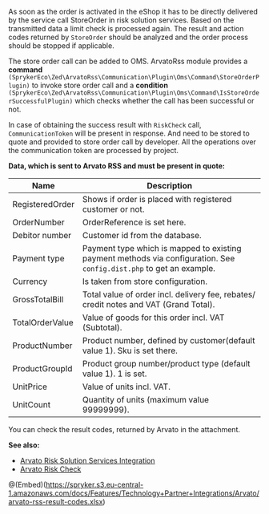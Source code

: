  As soon as the order is activated in the eShop it has to be directly delivered by the service call StoreOrder in risk solution services. Based on the transmitted data a limit check is processed again. The result and action codes returned by `StoreOrder` should be analyzed and the order process should be stopped if applicable.

The store order call can be added to OMS. ArvatoRss module provides a <b>command</b> `(SprykerEco\Zed\ArvatoRss\Communication\Plugin\Oms\Command\StoreOrderPlugin)` to invoke store order call and a <b>condition</b> `(SprykerEco\Zed\ArvatoRss\Communication\Plugin\Oms\Command\IsStoreOrderSuccessfulPlugin)` which checks whether the call has been successful or not.

In case of obtaining the success result with `RiskCheck` call, `CommunicationToken` will be present in response. And need to be stored to quote and provided to store order call by developer.
All the operations over the communication token are processed by project.

<b>Data, which is sent to Arvato RSS and must be present in quote:</b>

|Name  | Description |
| --- | --- |
| RegisteredOrder | Shows if order is placed with registered customer or not. |
| OrderNumber | OrderReference is set here. |
| Debitor number | Customer id from the database. |
| Payment type | Payment type which is mapped to existing payment methods via configuration. See `config.dist.php` to get an example. |
| Currency | Is taken from store configuration. |
| GrossTotalBill | Total value of order incl. delivery fee, rebates/ credit notes and VAT (Grand Total). |
| TotalOrderValue | Value of goods for this order incl. VAT (Subtotal). |
| ProductNumber | Product number, defined by customer(default value 1). Sku is set there. |
| ProductGroupId | Product group number/product type (default value 1). 1 is set. |
| UnitPrice | Value of units incl. VAT. |
| UnitCount | Quantity of units (maximum value 99999999). |

You can check the result codes, returned by Arvato in the attachment.

**See also:**

* [Arvato Risk Solution Services Integration](https://documentation.spryker.com/v4/docs/arvato-2-0.htm)
* [Arvato Risk Check](https://documentation.spryker.com/v4/docs/arvato-risk-check-2-0.htm)

@(Embed)(https://spryker.s3.eu-central-1.amazonaws.com/docs/Features/Technology+Partner+Integrations/Arvato/arvato-rss-result-codes.xlsx)